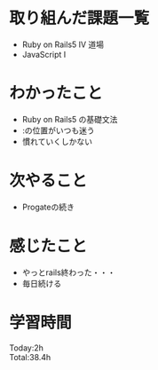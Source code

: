 # 取り組んだ課題一覧
- Ruby on Rails5 IV 道場
- JavaScript I
# わかったこと
- Ruby on Rails5 の基礎文法
- :の位置がいつも迷う
- 慣れていくしかない
# 次やること
- Progateの続き
# 感じたこと
- やっとrails終わった・・・
- 毎日続ける
# 学習時間
Today:2h  
Total:38.4h
